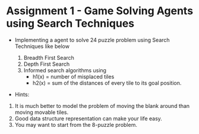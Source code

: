 # Assignment 1 - Game Solving Agents using Search Techniques

- Implementing a agent to solve 24 puzzle problem using Search Techniques like below
  1. Breadth First Search
  2. Depth First Search
  3. Informed search algorithms using
      - h1(x) = number of misplaced tiles
      - h2(x) = sum of the distances of every tile to its goal position.
	  
- Hints:
1.	It is much better to model the problem of moving the blank around than moving movable tiles.
2.	Good data structure representation can make your life easy.
3.	You may want to start from the 8-puzzle problem.
